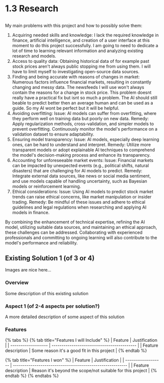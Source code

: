 # 1.3 Research

##

My main problems with this project and how to possibly solve them:

1. Acquiring needed skills and knowledge: I lack the required knowledge in finance, artificial intelligence, and creation of a user interface at this moment to do this project successfully. I am going to need to dedicate a lot of time to learning relevant information and analyzing existing research and models.
2. Access to quality data:  Obtaining historical data of for example past stock prices aren't always public stopping me from using them. I will have to limit myself to investigating open-source  data sources.
3. Finding and being accurate with reasons of changes in market: Numerous factors influence financial markets, resulting in constantly changing and messy data. The newsfeeds I will use won't always contain the reasons for a change in stock price. This problem doesnt really have a practical fix but isnt so much a problem. The AI should still beable to predict better then an average human and can be used as a guide. So my AI wont be perfect but it will be helpful.
4. Avoiding overfitting: Issue: AI models can suffer from overfitting, where they perform well on training data but poorly on new data. Remedy: Apply regularization methods, cross-validation, and simpler models to prevent overfitting. Continuously monitor the model's performance on a validation dataset to ensure adaptability.
5. Ensuring model transparency: Issue: AI models, especially deep learning ones, can be hard to understand and interpret. Remedy: Utilize more transparent models or adopt explainable AI techniques to comprehend the model's decision-making process and enhance its transparency.
6. Accounting for unforeseeable market events: Issue: Financial markets can be impacted by unexpected events (e.g., political shifts, natural disasters) that are challenging for AI models to predict. Remedy: Integrate external data sources, like news or social media sentiment, and use models capable of handling uncertainty, such as Bayesian models or reinforcement learning.
7. Ethical considerations: Issue: Using AI models to predict stock market trends can raise ethical concerns, like market manipulation or insider trading. Remedy: Be mindful of these issues and adhere to ethical guidelines and legal regulations when researching and applying AI models in finance.

By combining the enhancement of technical expertise, refining the AI model, utilizing suitable data sources, and maintaining an ethical approach, these challenges can be addressed. Collaborating with experienced professionals and committing to ongoing learning will also contribute to the model's performance and reliability.

##

##

## Existing Solution 1 (of 3 or 4)

Images are nice here...

### Overview

Some description of this existing solution

### Aspect 1 (of 2-4 aspects per solution?)

A more detailed description of some aspect of this solution

### Features

{% tabs %}
{% tab title="Features I will Include" %}
| Feature             | Justification                               |
| ------------------- | ------------------------------------------- |
| Feature description | Some reason it's a good fit in this project |
{% endtab %}

{% tab title="Features I won" %}
| Feature             | Justification                                              |
| ------------------- | ---------------------------------------------------------- |
| Feature description | Reason it's beyond the scope/not suitable for this project |
{% endtab %}
{% endtabs %}
